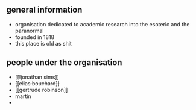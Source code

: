 
## general information
- organisation dedicated to academic research into the esoteric and the paranormal
- founded in 1818
- this place is old as shit
## people under the organisation
- [[!jonathan sims]]
- ~~[[elias bouchard]]~~
- [[gertrude robinson]]
- martin
- 